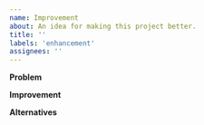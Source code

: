 ```yaml
---
name: Improvement
about: An idea for making this project better.
title: ''
labels: 'enhancement'
assignees: ''
---
```


<!--Hi! We prefilled this issue for you with things that should make this it easier for you to let us know what is going on. You can freely remove what is not necessary or add what is missing. Thanks! -->

**Problem**
<!--What problem does this solve? You can also reference another issue!. Ex. I'm always frustrated when [...]-->

**Improvement**
<!--How do you think the problem could be improved?-->

**Alternatives**
<!--Maybe you thought about other ways to improve the problm and if you have an opinion on why that would be bad.-->
